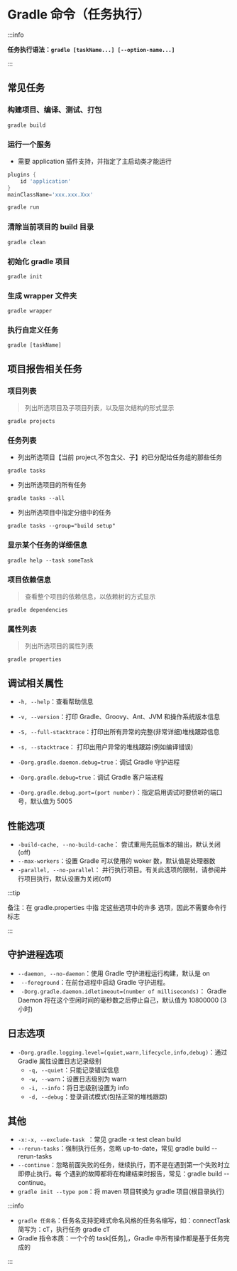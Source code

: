 # Gradle 命令（任务执行）

:::info

**任务执行语法：`gradle [taskName...] [--option-name...]`** 

::: 

## 常见任务

### 构建项目、编译、测试、打包

```shell
gradle build
```

### 运行一个服务

- 需要 application 插件支持，并指定了主启动类才能运行

```gradle
plugins {
    id 'application'
}
mainClassName='xxx.xxx.Xxx'
```

```gradle
gradle run
```

### 清除当前项目的 build 目录

```shell
gradle clean
```

### 初始化 gradle 项目

```shell
gradle init
```

### 生成 wrapper 文件夹

```shell
gradle wrapper
```

### 执行自定义任务

```shell
gradle [taskName]
```



## 项目报告相关任务

### 项目列表

> 列出所选项目及子项目列表，以及层次结构的形式显示

```shell
gradle projects
```

### 任务列表

- 列出所选项目【当前 project,不包含父、子】的已分配给任务组的那些任务

```shell
gradle tasks
```

- 列出所选项目的所有任务

```shell
gradle tasks --all
```

- 列出所选项目中指定分组中的任务

```shell
gradle tasks --group="build setup"
```

### 显示某个任务的详细信息

```shell
gradle help --task someTask
```

### 项目依赖信息

> 查看整个项目的依赖信息，以依赖树的方式显示

```shell
gradle dependencies
```

### 属性列表

> 列出所选项目的属性列表

```shell
gradle properties
```

## 调试相关属性

- `-h, --help`：查看帮助信息
- `-v, --version`：打印 Gradle、Groovy、Ant、JVM 和操作系统版本信息
- `-S, --full-stacktrace`：打印出所有异常的完整(非常详细)堆栈跟踪信息

- `-s, --stacktrace`： 打印出用户异常的堆栈跟踪(例如编译错误)
- `-Dorg.gradle.daemon.debug=true`：调试 Gradle 守护进程
- `-Dorg.gradle.debug=true`：调试 Gradle 客户端进程
- `-Dorg.gradle.debug.port=(port number)`：指定启用调试时要侦听的端口号，默认值为 5005

## 性能选项

- `-build-cache, --no-build-cache`： 尝试重用先前版本的输出，默认关闭(off) 
- `--max-workers`：设置 Gradle 可以使用的 woker 数，默认值是处理器数 
- `-parallel, --no-parallel`： 并行执行项目。有关此选项的限制，请参阅并行项目执行，默认设置为关闭(off)

:::tip

备注：在 gradle.properties 中指 定这些选项中的许多 选项，因此不需要命令行标志

:::

## 守护进程选项

- `--daemon, --no-daemon`：使用 Gradle 守护进程运行构建，默认是 on
- ` --foreground`：在前台进程中启动 Gradle 守护进程。
- ` -Dorg.gradle.daemon.idletimeout=(number of milliseconds)`： Gradle Daemon 将在这个空闲时间的毫秒数之后停止自己，默认值为 10800000 (3 小时)

## 日志选项

- `-Dorg.gradle.logging.level=(quiet,warn,lifecycle,info,debug)`：通过 Gradle 属性设置日志记录级别
  - `-q, --quiet`：只能记录错误信息 
  - `-w, --warn`：设置日志级别为 warn 
  - `-i, --info`：将日志级别设置为 info
  - `-d, --debug`：登录调试模式(包括正常的堆栈跟踪)

## 其他

- `-x:-x, --exclude-task `：常见 gradle -x test clean build 
- `--rerun-tasks`：强制执行任务，忽略 up-to-date，常见 gradle build --rerun-tasks 
- `--continue`：忽略前面失败的任务，继续执行，而不是在遇到第一个失败时立即停止执行。每 个遇到的故障都将在构建结束时报告，常见：gradle build --continue。 
- `gradle init --type pom`：将 maven 项目转换为 gradle 项目(根目录执行) 

:::info

- `gradle 任务名`：任务名支持驼峰式命名风格的任务名缩写，如：connectTask 简写为：cT，执行任务 gradle cT
- Gradle 指令本质：一个个的 task[任务],，Gradle 中所有操作都是基于任务完成的

:::

